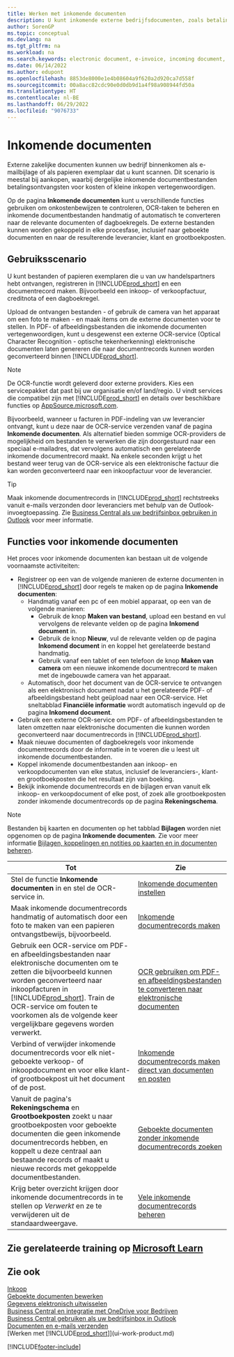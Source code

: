 ```yaml
---
title: Werken met inkomende documenten
description: U kunt inkomende externe bedrijfsdocumenten, zoals betalingsontvangsten of PDF's beheren, OCR-taken beheren en elektronische bestanden naar documenten en records omzetten.
author: SorenGP
ms.topic: conceptual
ms.devlang: na
ms.tgt_pltfrm: na
ms.workload: na
ms.search.keywords: electronic document, e-invoice, incoming document, OCR, ecommerce, document exchange, import invoice
ms.date: 06/14/2022
ms.author: edupont
ms.openlocfilehash: 8853de8000e1e4b08604a9f620a2d920ca7d558f
ms.sourcegitcommit: 00a8acc82cdc90e0d0db9d1a4f98a908944fd50a
ms.translationtype: HT
ms.contentlocale: nl-BE
ms.lasthandoff: 06/29/2022
ms.locfileid: "9076733"
---
```

# <a name="incoming-documents"></a>Inkomende documenten

Externe zakelijke documenten kunnen uw bedrijf binnenkomen als e-mailbijlage of als papieren exemplaar dat u kunt scannen. Dit scenario is meestal bij aankopen, waarbij dergelijke inkomende documentbestanden betalingsontvangsten voor kosten of kleine inkopen vertegenwoordigen.

Op de pagina **Inkomende documenten** kunt u verschillende functies gebruiken om onkostenbewijzen te controleren, OCR-taken te beheren en inkomende documentbestanden handmatig of automatisch te converteren naar de relevante documenten of dagboekregels. De externe bestanden kunnen worden gekoppeld in elke procesfase, inclusief naar geboekte documenten en naar de resulterende leverancier, klant en grootboekposten.

## <a name="usage-scenario"></a>Gebruiksscenario

U kunt bestanden of papieren exemplaren die u van uw handelspartners hebt ontvangen, registreren in [!INCLUDE[prod_short](includes/prod_short.md)] en een documentrecord maken. Bijvoorbeeld een inkoop- of verkoopfactuur, creditnota of een dagboekregel.

Upload de ontvangen bestanden - of gebruik de camera van het apparaat om een foto te maken - en maak items om de externe documenten voor te stellen. In PDF- of afbeeldingsbestanden die inkomende documenten vertegenwoordigen, kunt u desgewenst een externe OCR-service (Optical Character Recognition - optische tekenherkenning) elektronische documenten laten genereren die naar documentrecords kunnen worden geconverteerd binnen [!INCLUDE[prod_short](includes/prod_short.md)].

> [!NOTE]
> De OCR-functie wordt geleverd door externe providers. Kies een servicepakket dat past bij uw organisatie en/of land/regio. U vindt services die compatibel zijn met [!INCLUDE[prod_short](includes/prod_short.md)] en details over beschikbare functies op [AppSource.microsoft.com](https://go.microsoft.com/fwlink/?linkid=2081646).

Bijvoorbeeld, wanneer u facturen in PDF-indeling van uw leverancier ontvangt, kunt u deze naar de OCR-service verzenden vanaf de pagina **Inkomende documenten**. Als alternatief bieden sommige OCR-providers de mogelijkheid om bestanden te verwerken die zijn doorgestuurd naar een speciaal e-mailadres, dat vervolgens automatisch een gerelateerde inkomende documentrecord maakt. Na enkele seconden krijgt u het bestand weer terug van de OCR-service als een elektronische factuur die kan worden geconverteerd naar een inkoopfactuur voor de leverancier.

> [!TIP]
> Maak inkomende documentrecords in [!INCLUDE[prod_short](includes/prod_short.md)] rechtstreeks vanuit e-mails verzonden door leveranciers met behulp van de Outlook-invoegtoepassing. Zie [Business Central als uw bedrijfsinbox gebruiken in Outlook](work-outlook-addin.md) voor meer informatie.

## <a name="incoming-document-features"></a>Functies voor inkomende documenten

Het proces voor inkomende documenten kan bestaan uit de volgende voornaamste activiteiten:

* Registreer op een van de volgende manieren de externe documenten in [!INCLUDE[prod_short](includes/prod_short.md)] door regels te maken op de pagina **Inkomende documenten**:
  * Handmatig vanaf een pc of een mobiel apparaat, op een van de volgende manieren:
    * Gebruik de knop **Maken van bestand**, upload een bestand en vul vervolgens de relevante velden op de pagina **Inkomend document** in.
    * Gebruik de knop **Nieuw**, vul de relevante velden op de pagina **Inkomend document** in en koppel het gerelateerde bestand handmatig.
    * Gebruik vanaf een tablet of een telefoon de knop **Maken van camera** om een nieuwe inkomende documentrecord te maken met de ingebouwde camera van het apparaat.
  * Automatisch, door het document van de OCR-service te ontvangen als een elektronisch document nadat u het gerelateerde PDF- of afbeeldingsbestand hebt geüpload naar een OCR-service. Het sneltabblad **Financiële informatie** wordt automatisch ingevuld op de pagina **Inkomend document**.
* Gebruik een externe OCR-service om PDF- of afbeeldingsbestanden te laten omzetten naar elektronische documenten die kunnen worden geconverteerd naar documentrecords in [!INCLUDE[prod_short](includes/prod_short.md)].
* Maak nieuwe documenten of dagboekregels voor inkomende documentrecords door de informatie in te voeren die u leest uit inkomende documentbestanden.
* Koppel inkomende documentbestanden aan inkoop- en verkoopdocumenten van elke status, inclusief de leveranciers-, klant- en grootboekposten die het resultaat zijn van boeking.
* Bekijk inkomende documentrecords en de bijlagen ervan vanuit elk inkoop- en verkoopdocument of elke post, of zoek alle grootboekposten zonder inkomende documentrecords op de pagina **Rekeningschema**.

> [!NOTE]
> Bestanden bij kaarten en documenten op het tabblad **Bijlagen** worden niet opgenomen op de pagina **Inkomende documenten**. Zie voor meer informatie [Bijlagen, koppelingen en notities op kaarten en in documenten beheren](ui-how-add-link-to-record.md).

| Tot | Zie |
| --- | --- |
| Stel de functie **Inkomende documenten** in en stel de OCR-service in. |[Inkomende documenten instellen](across-how-setup-income-documents.md) |
| Maak inkomende documentrecords handmatig of automatisch door een foto te maken van een papieren ontvangstbewijs, bijvoorbeeld. |[Inkomende documentrecords maken](across-how-create-income-document-records.md) |
| Gebruik een OCR-service om PDF- en afbeeldingsbestanden naar elektronische documenten om te zetten die bijvoorbeeld kunnen worden geconverteerd naar inkoopfacturen in [!INCLUDE[prod_short](includes/prod_short.md)]. Train de OCR-service om fouten te voorkomen als de volgende keer vergelijkbare gegevens worden verwerkt. |[OCR gebruiken om PDF- en afbeeldingsbestanden te converteren naar elektronische documenten](across-how-use-ocr-pdf-images-files.md) |
| Verbind of verwijder inkomende documentrecords voor elk niet-geboekte verkoop- of inkoopdocument en voor elke klant- of grootboekpost uit het document of de post. |[Inkomende documentrecords maken direct van documenten en posten](across-how-connect-disconnect-income-document-records.md) |
| Vanuit de pagina's **Rekeningschema** en **Grootboekposten** zoekt u naar grootboekposten voor geboekte documenten die geen inkomende documentrecords hebben, en koppelt u deze centraal aan bestaande records of maakt u nieuwe records met gekoppelde documentbestanden. |[Geboekte documenten zonder inkomende documentrecords zoeken](across-how-find-posted-documents-without-income-document-records.md) |
| Krijg beter overzicht krijgen door inkomende documentrecords in te stellen op *Verwerkt* en ze te verwijderen uit de standaardweergave. |[Vele inkomende documentrecords beheren](across-how-manage-many-income-document-records.md) |

## <a name="see-related-training-at-microsoft-learn"></a>Zie gerelateerde training op [Microsoft Learn](/learn/modules/incoming-documents-dynamics-365-business-central/)

## <a name="see-also"></a>Zie ook

[Inkoop](purchasing-manage-purchasing.md)  
[Geboekte documenten bewerken](across-edit-posted-document.md)  
[Gegevens elektronisch uitwisselen](across-data-exchange.md)  
[Business Central en integratie met OneDrive voor Bedrijven](across-onedrive-overview.md)  
[Business Central gebruiken als uw bedrijfsinbox in Outlook](work-outlook-addin.md)  
[Documenten en e-mails verzenden](ui-how-send-documents-email.md)  
[Werken met [!INCLUDE[prod_short](includes/prod_short.md)]](ui-work-product.md)  


[!INCLUDE[footer-include](includes/footer-banner.md)]